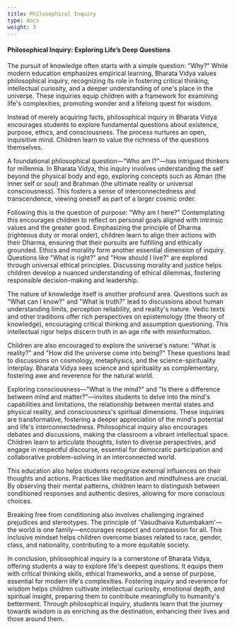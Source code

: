 ```yaml
---
title: Philosophical Inquiry
type: docs
weight: 3
---
```



#### Philosophical Inquiry: Exploring Life’s Deep Questions

The pursuit of knowledge often starts with a simple question: "Why?" While modern education emphasizes empirical learning, Bharata Vidya values philosophical inquiry, recognizing its role in fostering critical thinking, intellectual curiosity, and a deeper understanding of one's place in the universe. These inquiries equip children with a framework for examining life's complexities, promoting wonder and a lifelong quest for wisdom.

Instead of merely acquiring facts, philosophical inquiry in Bharata Vidya encourages students to explore fundamental questions about existence, purpose, ethics, and consciousness. The process nurtures an open, inquisitive mind. Children learn to value the richness of the questions themselves.

A foundational philosophical question—"Who am I?"—has intrigued thinkers for millennia. In Bharata Vidya, this inquiry involves understanding the self beyond the physical body and ego, exploring concepts such as Atman (the inner self or soul) and Brahman (the ultimate reality or universal consciousness). This fosters a sense of interconnectedness and transcendence, viewing oneself as part of a larger cosmic order.

Following this is the question of purpose: "Why am I here?" Contemplating this encourages children to reflect on personal goals aligned with intrinsic values and the greater good. Emphasizing the principle of Dharma (righteous duty or moral order), children learn to align their actions with their Dharma, ensuring that their pursuits are fulfilling and ethically grounded.
Ethics and morality form another essential dimension of inquiry. Questions like "What is right?" and "How should I live?" are explored through universal ethical principles. Discussing morality and justice helps children develop a nuanced understanding of ethical dilemmas, fostering responsible decision-making and leadership.

The nature of knowledge itself is another profound area. Questions such as "What can I know?" and "What is truth?" lead to discussions about human understanding limits, perception reliability, and reality's nature. Vedic texts and other traditions offer rich perspectives on epistemology (the theory of knowledge), encouraging critical thinking and assumption questioning. This intellectual rigor helps discern truth in an age rife with misinformation.

Children are also encouraged to explore the universe's nature: "What is reality?" and "How did the universe come into being?" These questions lead to discussions on cosmology, metaphysics, and the science-spirituality interplay. Bharata Vidya sees science and spirituality as complementary, fostering awe and reverence for the natural world.

Exploring consciousness—"What is the mind?" and "Is there a difference between mind and matter?"—invites students to delve into the mind's capabilities and limitations, the relationship between mental states and physical reality, and consciousness's spiritual dimensions. These inquiries are transformative, fostering a deeper appreciation of the mind's potential and life's interconnectedness.
Philosophical inquiry also encourages debates and discussions, making the classroom a vibrant intellectual space. Children learn to articulate thoughts, listen to diverse perspectives, and engage in respectful discourse, essential for democratic participation and collaborative problem-solving in an interconnected world.

This education also helps students recognize external influences on their thoughts and actions. Practices like meditation and mindfulness are crucial. By observing their mental patterns, children learn to distinguish between conditioned responses and authentic desires, allowing for more conscious choices.

Breaking free from conditioning also involves challenging ingrained prejudices and stereotypes. The principle of 'Vasudhaiva Kutumbakam'—the world is one family—encourages respect and compassion for all. This inclusive mindset helps children overcome biases related to race, gender, class, and nationality, contributing to a more equitable society.

In conclusion, philosophical inquiry is a cornerstone of Bharata Vidya, offering students a way to explore life's deepest questions. It equips them with critical thinking skills, ethical frameworks, and a sense of purpose, essential for modern life's complexities. Fostering inquiry and reverence for wisdom helps children cultivate intellectual curiosity, emotional depth, and spiritual insight, preparing them to contribute meaningfully to humanity's betterment. Through philosophical inquiry, students learn that the journey towards wisdom is as enriching as the destination, enhancing their lives and those around them.
